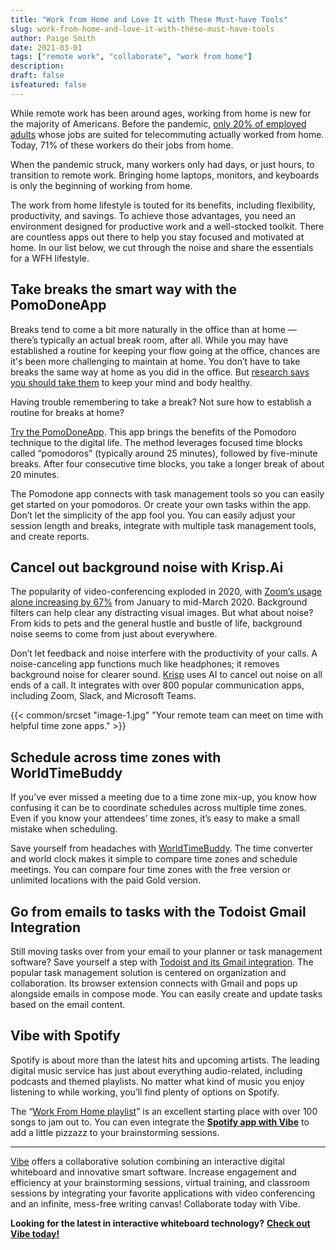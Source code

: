 ```yaml
---
title: "Work from Home and Love It with These Must-have Tools"
slug: work-from-home-and-love-it-with-these-must-have-tools
author: Paige Smith
date: 2021-03-01
tags: ["remote work", "collaborate", "work from home"]
description: 
draft: false
isfeatured: false
---
```




While remote work has been around ages, working from home is new for the majority of Americans. Before the pandemic, [only 20% of employed adults](https://www.pewresearch.org/social-trends/2020/12/09/how-the-coronavirus-outbreak-has-and-hasnt-changed-the-way-americans-work/) whose jobs are suited for telecommuting actually worked from home. Today, 71% of these workers do their jobs from home.
 
When the pandemic struck, many workers only had days, or just hours, to transition to remote work. Bringing home laptops, monitors, and keyboards is only the beginning of working from home.

The work from home lifestyle is touted for its benefits, including flexibility, productivity, and savings. To achieve those advantages, you need an environment designed for productive work and a well-stocked toolkit. There are countless apps out there to help you stay focused and motivated at home. In our list below, we cut through the noise and share the essentials for a WFH lifestyle. 

## Take breaks the smart way with the PomoDoneApp

Breaks tend to come a bit more naturally in the office than at home — there’s typically an actual break room, after all. While you may have established a routine for keeping your flow going at the office, chances are it's been more challenging to maintain at home. You don’t have to take breaks the same way at home as you did in the office. But [research says you should take them](https://ehs.stanford.edu/subtopic/microbreaks) to keep your mind and body healthy.

Having trouble remembering to take a break? Not sure how to establish a routine for breaks at home?

[Try the PomoDoneApp](https://pomodoneapp.com/). This app brings the benefits of the Pomodoro technique to the digital life. The method leverages focused time blocks called “pomodoros” (typically around 25 minutes), followed by five-minute breaks. After four consecutive time blocks, you take a longer break of about 20 minutes.

The Pomodone app connects with task management tools so you can easily get started on your pomodoros. Or create your own tasks within the app. Don’t let the simplicity of the app fool you. You can easily adjust your session length and breaks, integrate with multiple task management tools, and create reports. 

## Cancel out background noise with Krisp.Ai

The popularity of video-conferencing exploded in 2020, with [Zoom’s usage alone increasing by 67%](https://www.businessofapps.com/data/zoom-statistics/) from January to mid-March 2020. Background filters can help clear any distracting visual images. But what about noise? From kids to pets and the general hustle and bustle of life, background noise seems to come from just about everywhere.

Don’t let feedback and noise interfere with the productivity of your calls. A noise-canceling app functions much like headphones; it removes background noise for clearer sound. [Krisp](https://krisp.ai/) uses AI to cancel out noise on all ends of a call. It integrates with over 800 popular communication apps, including Zoom, Slack, and Microsoft Teams.

{{< common/srcset "image-1.jpg" "Your remote team can meet on time with helpful time zone apps." >}}

## Schedule across time zones with WorldTimeBuddy

If you’ve ever missed a meeting due to a time zone mix-up, you know how confusing it can be to coordinate schedules across multiple time zones. Even if you know your attendees’ time zones, it’s easy to make a small mistake when scheduling.

Save yourself from headaches with [WorldTimeBuddy](https://www.worldtimebuddy.com/). The time converter and world clock makes it simple to compare time zones and schedule meetings. You can compare four time zones with the free version or unlimited locations with the paid Gold version.

## Go from emails to tasks with the Todoist Gmail Integration

Still moving tasks over from your email to your planner or task management software? Save yourself a step with [Todoist and its Gmail integration](https://chrome.google.com/webstore/detail/todoist-for-gmail/clgenfnodoocmhnlnpknojdbjjnmecff?hl=en). The popular task management solution is centered on organization and collaboration. Its browser extension connects with Gmail and pops up alongside emails in compose mode. You can easily create and update tasks based on the email content. 

## Vibe with Spotify

Spotify is about more than the latest hits and upcoming artists. The leading digital music service has just about everything audio-related, including podcasts and themed playlists. No matter what kind of music you enjoy listening to while working, you’ll find plenty of options on Spotify.
 
The “[Work From Home playlist](https://open.spotify.com/playlist/38dwWU3iWZSHb9umKBJNTQ)” is an excellent starting place with over 100 songs to jam out to. You can even integrate the [**Spotify app with Vibe**](https://youtu.be/Jp1WT8u6HnQ) to add a little pizzazz to your brainstorming sessions.


----------

[Vibe](https://vibe.us/) offers a collaborative solution combining an interactive digital whiteboard and innovative smart software. Increase engagement and efficiency at your brainstorming sessions, virtual training, and classroom sessions by integrating your favorite applications with video conferencing and an infinite, mess-free writing canvas! Collaborate today with Vibe.

**Looking for the latest in interactive whiteboard technology?** [**Check out Vibe today!**](https://vibe.us/order/)
